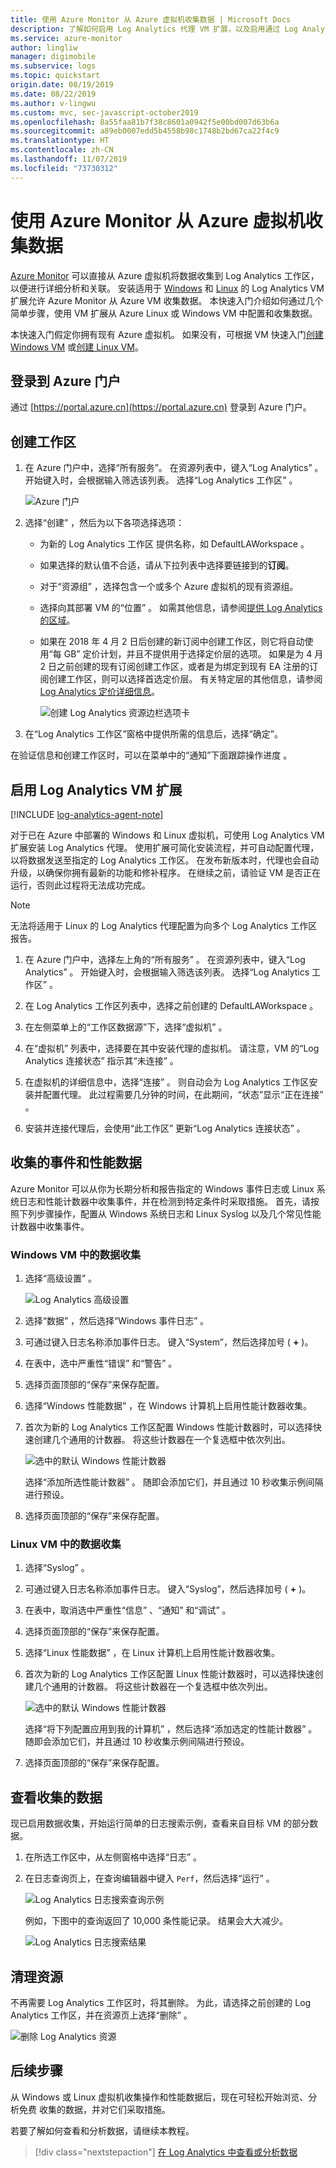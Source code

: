 ```yaml
---
title: 使用 Azure Monitor 从 Azure 虚拟机收集数据 | Microsoft Docs
description: 了解如何启用 Log Analytics 代理 VM 扩展，以及启用通过 Log Analytics 从 Azure VM 收集数据的功能。
ms.service: azure-monitor
author: lingliw
manager: digimobile
ms.subservice: logs
ms.topic: quickstart
origin.date: 08/19/2019
ms.date: 08/22/2019
ms.author: v-lingwu
ms.custom: mvc, sec-javascript-october2019
ms.openlocfilehash: 8a55faa81b7f38c8601a0942f5e00bd007d63b6a
ms.sourcegitcommit: a89eb0007edd5b4558b98c1748b2bd67ca22f4c9
ms.translationtype: HT
ms.contentlocale: zh-CN
ms.lasthandoff: 11/07/2019
ms.locfileid: "73730312"
---
```

# <a name="collect-data-from-an-azure-virtual-machine-with-azure-monitor"></a>使用 Azure Monitor 从 Azure 虚拟机收集数据

[Azure Monitor](../overview.md) 可以直接从 Azure 虚拟机将数据收集到 Log Analytics 工作区，以便进行详细分析和关联。 安装适用于 [Windows](../../virtual-machines/extensions/oms-windows.md) 和 [Linux](../../virtual-machines/extensions/oms-linux.md) 的 Log Analytics VM 扩展允许 Azure Monitor 从 Azure VM 收集数据。 本快速入门介绍如何通过几个简单步骤，使用 VM 扩展从 Azure Linux 或 Windows VM 中配置和收集数据。  
 
本快速入门假定你拥有现有 Azure 虚拟机。 如果没有，可根据 VM 快速入门[创建 Windows VM](../../virtual-machines/windows/quick-create-portal.md) 或[创建 Linux VM](../../virtual-machines/linux/quick-create-cli.md)。

## <a name="sign-in-to-azure-portal"></a>登录到 Azure 门户
通过 [https://portal.azure.cn](https://portal.azure.cn) 登录到 Azure 门户。 

## <a name="create-a-workspace"></a>创建工作区

1. 在 Azure 门户中，选择“所有服务”。  在资源列表中，键入“Log Analytics”  。 开始键入时，会根据输入筛选该列表。 选择“Log Analytics 工作区”  。

    ![Azure 门户](media/quick-collect-azurevm/azure-portal-log-analytics-workspaces.png)<br>  

2. 选择“创建”  ，然后为以下各项选择选项：

   * 为新的 Log Analytics 工作区  提供名称，如 DefaultLAWorkspace  。  
   * 如果选择的默认值不合适，请从下拉列表中选择要链接到的**订阅**。
   * 对于“资源组”  ，选择包含一个或多个 Azure 虚拟机的现有资源组。  
   * 选择向其部署 VM 的“位置”  。  如需其他信息，请参阅[提供 Log Analytics 的区域](https://azure.microsoft.com/regions/services/)。
   * 如果在 2018 年 4 月 2 日后创建的新订阅中创建工作区，则它将自动使用“每 GB”  定价计划，并且不提供用于选择定价层的选项。  如果是为 4 月 2 日之前创建的现有订阅创建工作区，或者是为绑定到现有 EA 注册的订阅创建工作区，则可以选择首选定价层。  有关特定层的其他信息，请参阅 [Log Analytics 定价详细信息](https://azure.microsoft.com/pricing/details/log-analytics/)。
  
        ![创建 Log Analytics 资源边栏选项卡](media/quick-collect-azurevm/create-log-analytics-workspace-azure-portal.png) 

3. 在“Log Analytics 工作区”窗格中提供所需的信息后，选择“确定”。    

在验证信息和创建工作区时，可以在菜单中的“通知”下面跟踪操作进度  。 

## <a name="enable-the-log-analytics-vm-extension"></a>启用 Log Analytics VM 扩展

[!INCLUDE [log-analytics-agent-note](../../../includes/log-analytics-agent-note.md)] 

对于已在 Azure 中部署的 Windows 和 Linux 虚拟机，可使用 Log Analytics VM 扩展安装 Log Analytics 代理。 使用扩展可简化安装流程，并可自动配置代理，以将数据发送至指定的 Log Analytics 工作区。 在发布新版本时，代理也会自动升级，以确保你拥有最新的功能和修补程序。 在继续之前，请验证 VM 是否正在运行，否则此过程将无法成功完成。  

>[!NOTE]
>无法将适用于 Linux 的 Log Analytics 代理配置为向多个 Log Analytics 工作区报告。 

1. 在 Azure 门户中，选择左上角的“所有服务”  。 在资源列表中，键入“Log Analytics”  。 开始键入时，会根据输入筛选该列表。 选择“Log Analytics 工作区”  。

2. 在 Log Analytics 工作区列表中，选择之前创建的 DefaultLAWorkspace  。

3. 在左侧菜单上的“工作区数据源”下，选择“虚拟机”  。  

4. 在“虚拟机”  列表中，选择要在其中安装代理的虚拟机。 请注意，VM 的“Log Analytics 连接状态”  指示其“未连接”  。

5. 在虚拟机的详细信息中，选择“连接”  。 则自动会为 Log Analytics 工作区安装并配置代理。 此过程需要几分钟的时间，在此期间，“状态”显示“正在连接”   。

6. 安装并连接代理后，会使用“此工作区”  更新“Log Analytics 连接状态”  。

## <a name="collect-event-and-performance-data"></a>收集的事件和性能数据

Azure Monitor 可以从你为长期分析和报告指定的 Windows 事件日志或 Linux 系统日志和性能计数器中收集事件，并在检测到特定条件时采取措施。 首先，请按照下列步骤操作，配置从 Windows 系统日志和 Linux Syslog 以及几个常见性能计数器中收集事件。  

### <a name="data-collection-from-windows-vm"></a>Windows VM 中的数据收集

1. 选择“高级设置”  。

    ![Log Analytics 高级设置](media/quick-collect-azurevm/log-analytics-advanced-settings-azure-portal.png)

2. 选择“数据”  ，然后选择“Windows 事件日志”  。

3. 可通过键入日志名称添加事件日志。  键入“System”，然后选择加号 ( **+** )。 

4. 在表中，选中严重性“错误”  和“警告”  。

5. 选择页面顶部的“保存”来保存配置。 

6. 选择“Windows 性能数据”  ，在 Windows 计算机上启用性能计数器收集。

7. 首次为新的 Log Analytics 工作区配置 Windows 性能计数器时，可以选择快速创建几个通用的计数器。 将这些计数器在一个复选框中依次列出。

    ![选中的默认 Windows 性能计数器](media/quick-collect-azurevm/windows-perfcounters-default.png)

    选择“添加所选性能计数器”  。  随即会添加它们，并且通过 10 秒收集示例间隔进行预设。
  
8. 选择页面顶部的“保存”来保存配置。 

### <a name="data-collection-from-linux-vm"></a>Linux VM 中的数据收集

1. 选择“Syslog”  。  

2. 可通过键入日志名称添加事件日志。  键入“Syslog”，然后选择加号 ( **+** )。   

3. 在表中，取消选中严重性“信息”  、“通知”  和“调试”  。 

4. 选择页面顶部的“保存”来保存配置。 

5. 选择“Linux 性能数据”  ，在 Linux 计算机上启用性能计数器收集。 

6. 首次为新的 Log Analytics 工作区配置 Linux 性能计数器时，可以选择快速创建几个通用的计数器。 将这些计数器在一个复选框中依次列出。

    ![选中的默认 Windows 性能计数器](media/quick-collect-azurevm/linux-perfcounters-azure-monitor.png)

    选择“将下列配置应用到我的计算机”  ，然后选择“添加选定的性能计数器”  。  随即会添加它们，并且通过 10 秒收集示例间隔进行预设。  

7. 选择页面顶部的“保存”来保存配置。 

## <a name="view-data-collected"></a>查看收集的数据

现已启用数据收集，开始运行简单的日志搜索示例，查看来自目标 VM 的部分数据。  

1. 在所选工作区中，从左侧窗格中选择“日志”  。

2. 在日志查询页上，在查询编辑器中键入 `Perf`，然后选择“运行”  。

    ![Log Analytics 日志搜索查询示例](./media/quick-collect-windows-computer/log-analytics-portal-queryexample.png) 

    例如，下图中的查询返回了 10,000 条性能记录。 结果会大大减少。

    ![Log Analytics 日志搜索结果](media/quick-collect-azurevm/log-analytics-search-perf.png)

## <a name="clean-up-resources"></a>清理资源

不再需要 Log Analytics 工作区时，将其删除。 为此，请选择之前创建的 Log Analytics 工作区，并在资源页上选择“删除”  。


![删除 Log Analytics 资源](media/quick-collect-azurevm/log-analytics-portal-delete-resource.png)

## <a name="next-steps"></a>后续步骤

从 Windows 或 Linux 虚拟机收集操作和性能数据后，现在可轻松开始浏览、分析免费  收集的数据，并对它们采取措施。  

若要了解如何查看和分析数据，请继续本教程。

> [!div class="nextstepaction"]
> [在 Log Analytics 中查看或分析数据](../../azure-monitor/log-query/get-started-portal.md)
